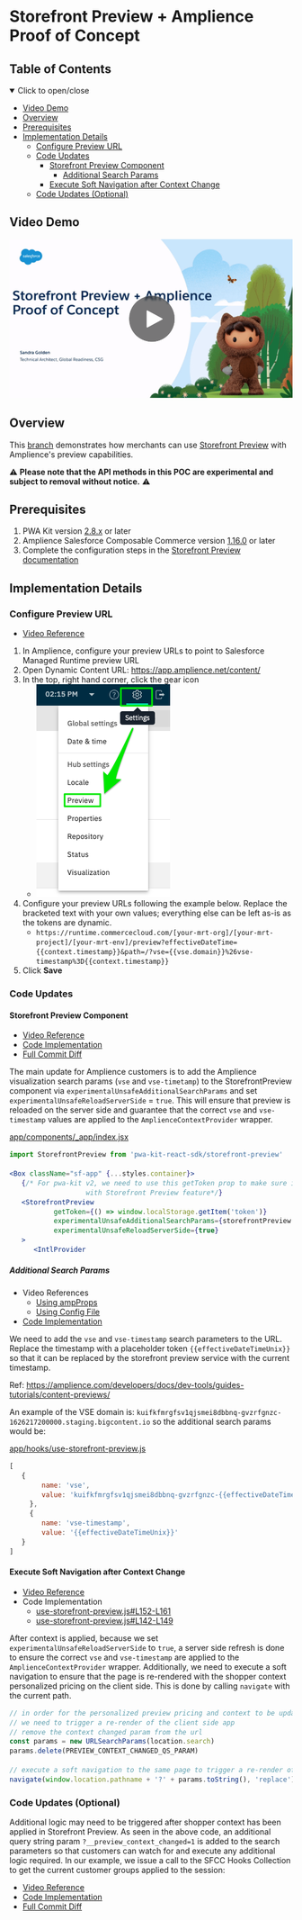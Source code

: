 # Storefront Preview + Amplience Proof of Concept

## Table of Contents
<details open><summary>Click to open/close</summary>

- [Video Demo](#video-demo)
- [Overview](#overview)
- [Prerequisites](#prerequisites)
- [Implementation Details](#implementation-details)
  - [Configure Preview URL](#configure-preview-url)
  - [Code Updates](#code-updates)
    - [Storefront Preview Component](#storefront-preview-component)
      - [Additional Search Params](#additional-search-params)
    - [Execute Soft Navigation after Context Change](#execute-soft-navigation-after-context-change)
  - [Code Updates (Optional)](#code-updates-optional)
</details>


## Video Demo
[![Installation Video](./images/preview-thumbnail-play.png)](https://salesforce.vidyard.com/watch/QVZmM7Z3G2mwzhu3p4Bayb)

## Overview
This [branch](https://github.com/SalesforceCommerceCloud/pwa-kit/tree/sgolden/release-2.8.x-amp-poc) demonstrates how merchants can use [Storefront Preview](https://developer.salesforce.com/docs/commerce/pwa-kit-managed-runtime/guide/storefront-preview.html) with Amplience's preview capabilities.

:warning: **Please note that the API methods in this POC are experimental and subject to removal without notice.** :warning:

## Prerequisites
1. PWA Kit version [2.8.x](https://github.com/SalesforceCommerceCloud/pwa-kit/releases/tag/v2.8.0) or later
2. Amplience Salesforce Composable Commerce version [1.16.0](https://github.com/amplience/amplience-sfcc-composable-commerce/releases/tag/v1.16.0) or later
3. Complete the configuration steps in the [Storefront Preview documentation](https://developer.salesforce.com/docs/commerce/pwa-kit-managed-runtime/guide/storefront-preview.html#configure-storefront-preview)

## Implementation Details

### Configure Preview URL
- [Video Reference](https://salesforce.vidyard.com/watch/QVZmM7Z3G2mwzhu3p4Bayb?second=15)

1. In Amplience, configure your preview URLs to point to Salesforce Managed Runtime preview URL
2. Open Dynamic Content URL: https://app.amplience.net/content/
3. In the top, right hand corner, click the gear icon
   - ![Configure Preview](./images/amplience-preview-settings.png)
4. Configure your preview URLs following the example below. Replace the bracketed text with your own values; everything else can be left as-is as the tokens are dynamic.
   - `https://runtime.commercecloud.com/[your-mrt-org]/[your-mrt-project]/[your-mrt-env]/preview?effectiveDateTime={{context.timestamp}}&path=/?vse={{vse.domain}}%26vse-timestamp%3D{{context.timestamp}}`
5. Click **Save**

### Code Updates

#### Storefront Preview Component
- [Video Reference](https://salesforce.vidyard.com/watch/QVZmM7Z3G2mwzhu3p4Bayb?second=204)
- [Code Implementation](https://github.com/SalesforceCommerceCloud/pwa-kit/blob/sgolden/release-2.8.x-amp-poc/packages/template-retail-react-app/app/components/_app/index.jsx#L224-L228)
- [Full Commit Diff](https://github.com/SalesforceCommerceCloud/pwa-kit/commit/0bb8c0b79d453492918cbf08910295e1000b2030)

The main update for Amplience customers is to add the Amplience visualization search params (`vse` and `vse-timetamp`) to the StorefrontPreview component via `experimentalUnsafeAdditionalSearchParams` and set `experimentalUnsafeReloadServerSide` = `true`. This will ensure that preview is reloaded on the server side and guarantee that the correct `vse` and `vse-timestamp` values are applied to the `AmplienceContextProvider` wrapper.

[app/components/_app/index.jsx](../../template-retail-react-app/app/components/_app/index.jsx)
```jsx
import StorefrontPreview from 'pwa-kit-react-sdk/storefront-preview'

<Box className="sf-app" {...styles.container}>
   {/* For pwa-kit v2, we need to use this getToken prop to make sure it can work properly
                   with Storefront Preview feature*/}
   <StorefrontPreview
           getToken={() => window.localStorage.getItem('token')}
           experimentalUnsafeAdditionalSearchParams={storefrontPreview.getAdditionalSearchParams()}
           experimentalUnsafeReloadServerSide={true}
   >
      <IntlProvider
```

##### Additional Search Params
- Video References
  - [Using ampProps](https://salesforce.vidyard.com/watch/QVZmM7Z3G2mwzhu3p4Bayb?second=270)
  - [Using Config File](https://salesforce.vidyard.com/watch/QVZmM7Z3G2mwzhu3p4Bayb?second=387)
- [Code Implementation](https://github.com/SalesforceCommerceCloud/pwa-kit/blob/sgolden/release-2.8.x-amp-poc/packages/template-retail-react-app/app/hooks/use-storefront-preview.js#L45-L113)

We need to add the `vse` and `vse-timestamp` search parameters to the URL. Replace the timestamp with a placeholder token `{{effectiveDateTimeUnix}}` so that it can be replaced by the storefront preview service with the current timestamp.

Ref: https://amplience.com/developers/docs/dev-tools/guides-tutorials/content-previews/

An example of the VSE domain is: `kuifkfmrgfsv1qjsmei8dbbnq-gvzrfgnzc-1626217200000.staging.bigcontent.io` so the additional search params would be:

[app/hooks/use-storefront-preview.js](../../template-retail-react-app/app/hooks/use-storefront-preview.js)
```javascript
[
   {
        name: 'vse',
        value: 'kuifkfmrgfsv1qjsmei8dbbnq-gvzrfgnzc-{{effectiveDateTimeUnix}}.staging.bigcontent.io'
     },
     {
        name: 'vse-timestamp',
        value: '{{effectiveDateTimeUnix}}'
   }
]
```

#### Execute Soft Navigation after Context Change
- [Video Reference](https://salesforce.vidyard.com/watch/QVZmM7Z3G2mwzhu3p4Bayb?second=140)
- Code Implementation
    - [use-storefront-preview.js#L152-L161](https://github.com/SalesforceCommerceCloud/pwa-kit/blob/sgolden/release-2.8.x-amp-poc/packages/template-retail-react-app/app/hooks/use-storefront-preview.js#L152-L161)
    - [use-storefront-preview.js#L142-L149](https://github.com/SalesforceCommerceCloud/pwa-kit/blob/sgolden/release-2.8.x-amp-poc/packages/template-retail-react-app/app/hooks/use-storefront-preview.js#L142-L149)

After context is applied, because we set `experimentalUnsafeReloadServerSide` to `true`, a server side refresh is done to ensure the correct `vse` and `vse-timestamp` are applied to the `AmplienceContextProvider` wrapper. Additionally, we need to execute a soft navigation to ensure that the page is re-rendered with the shopper context personalized pricing on the client side. This is done by calling `navigate` with the current path.

```jsx
// in order for the personalized preview pricing and context to be updated
// we need to trigger a re-render of the client side app
// remove the context changed param from the url
const params = new URLSearchParams(location.search)
params.delete(PREVIEW_CONTEXT_CHANGED_QS_PARAM)

// execute a soft navigation to the same page to trigger a re-render of client side context
navigate(window.location.pathname + '?' + params.toString(), 'replace')
```


### Code Updates (Optional)

Additional logic may need to be triggered after shopper context has been applied in Storefront Preview. As seen in the above code, an additional query string param `?__preview_context_changed=1` is added to the search parameters so that customers can watch for and execute any additional logic required. In our example, we issue a call to the SFCC Hooks Collection to get the current customer groups applied to the session:

- [Video Reference](https://salesforce.vidyard.com/watch/QVZmM7Z3G2mwzhu3p4Bayb?second=463)
- [Code Implementation](https://github.com/SalesforceCommerceCloud/pwa-kit/blob/sgolden/release-2.8.x-amp-poc/packages/template-retail-react-app/app/hooks/use-storefront-preview.js#L117-L140)
- [Full Commit Diff](https://github.com/SalesforceCommerceCloud/pwa-kit/commit/ed24399ddaccd7999c531ddc482130053292ffcc)
